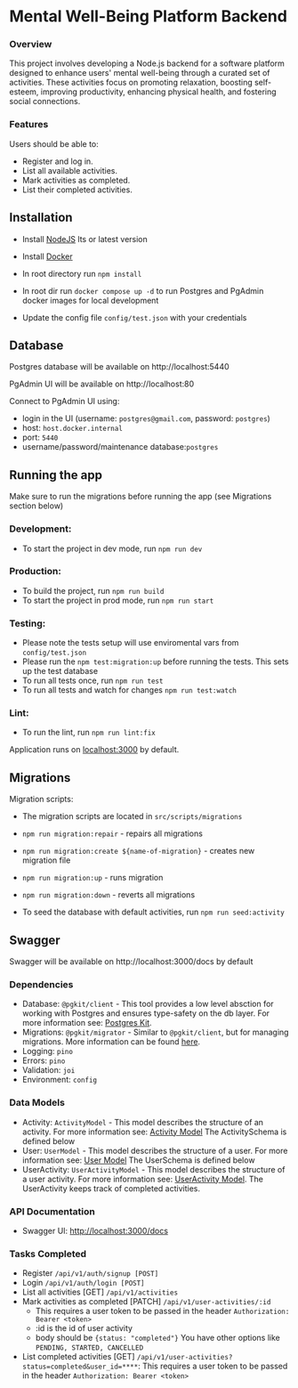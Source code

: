 # Mental Well-Being Platform Backend

### Overview

This project involves developing a Node.js backend for a software platform designed to enhance users' mental well-being through a curated set of activities. These activities focus on promoting relaxation, boosting self-esteem, improving productivity, enhancing physical health, and fostering social connections.

### Features

Users should be able to:

- Register and log in.
- List all available activities.
- Mark activities as completed.
- List their completed activities.

## Installation

- Install [NodeJS](https://nodejs.org/en/) lts or latest version
- Install [Docker](https://www.docker.com/get-started/)

- In root directory run `npm install`
- In root dir run `docker compose up -d` to run Postgres and PgAdmin docker images for local development
- Update the config file `config/test.json` with your credentials

## Database

Postgres database will be available on http://localhost:5440

PgAdmin UI will be available on http://localhost:80

Connect to PgAdmin UI using:

- login in the UI (username: `postgres@gmail.com`, password: `postgres`)
- host: `host.docker.internal`
- port: `5440`
- username/password/maintenance database:`postgres`

## Running the app

Make sure to run the migrations before running the app (see Migrations section below)

### Development:

- To start the project in dev mode, run `npm run dev`

### Production:

- To build the project, run `npm run build`
- To start the project in prod mode, run `npm run start`

### Testing:

- Please note the tests setup will use enviromental vars from `config/test.json`
- Please run the `npm test:migration:up` before running the tests. This sets up the test database
- To run all tests once, run `npm run test`
- To run all tests and watch for changes `npm run test:watch`

### Lint:

- To run the lint, run `npm run lint:fix`

Application runs on [localhost:3000](http://localhost:3000) by default.

## Migrations

Migration scripts:

- The migration scripts are located in `src/scripts/migrations`
- `npm run migration:repair` - repairs all migrations
- `npm run migration:create ${name-of-migration}` - creates new migration file
- `npm run migration:up` - runs migration
- `npm run migration:down` - reverts all migrations

- To seed the database with default activities, run `npm run seed:activity`

## Swagger

Swagger will be available on http://localhost:3000/docs by default

### Dependencies

- Database: `@pgkit/client` - This tool provides a low level absction for working with Postgres and ensures type-safety on the db layer. For more information see: [Postgres Kit](https://github.com/mmkal/slonik-tools/tree/pgkit/packages/client#readme).
- Migrations: `@pgkit/migrator` - Similar to `@pgkit/client`, but for managing migrations. More information can be found [here](https://github.com/mmkal/slonik-tools/tree/pgkit/packages/migrator).
- Logging: `pino`
- Errors: `pino`
- Validation: `joi`
- Environment: `config`

### Data Models

- Activity: `ActivityModel` - This model describes the structure of an activity. For more information see: [Activity Model](./src/models/activities) The ActivitySchema is defined below
- User: `UserModel` - This model describes the structure of a user. For more information see: [User Model](./src/models/users) The UserSchema is defined below
- UserActivity: `UserActivityModel` - This model describes the structure of a user activity. For more information see: [UserActivity Model](./src/models/users-activities). The UserActivity keeps track of completed activities.

### API Documentation

- Swagger UI: [http://localhost:3000/docs](http://localhost:3000/docs)

### Tasks Completed

- Register `/api/v1/auth/signup [POST]`
- Login `/api/v1/auth/login [POST]`
- List all activities [GET] `/api/v1/activities`
- Mark activities as completed [PATCH] `/api/v1/user-activities/:id`
  - This requires a user token to be passed in the header `Authorization: Bearer <token>`
  - :id is the id of user activity
  - body should be `{status: "completed"}` You have other options like `PENDING, STARTED, CANCELLED`
- List completed activities [GET] `/api/v1/user-activities?status=completed&user_id=****`: This requires a user token to be passed in the header `Authorization: Bearer <token>`
